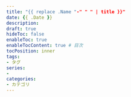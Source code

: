 ```yaml
---
title: "{{ replace .Name "-" " " | title }}"
date: {{ .Date }}
description:
draft: true
hideToc: false
enableToc: true
enableTocContent: true # 目次
tocPosition: inner
tags:
- タグ
series:
-
categories:
- カテゴリ
---
```

